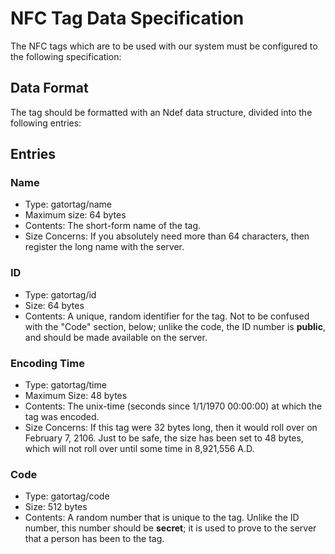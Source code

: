 # NFC Tag Data Specification
The NFC tags which are to be used with our system must be configured to the following specification:

## Data Format
The tag should be formatted with an Ndef data structure, divided into the following entries:

## Entries
### Name
* Type: gatortag/name
* Maximum size: 64 bytes
* Contents: The short-form name of the tag. 
* Size Concerns: If you absolutely need more than 64 characters, then register the long name with the server.

### ID
* Type: gatortag/id
* Size: 64 bytes
* Contents: A unique, random identifier for the tag. Not to be confused with the "Code" section, below; unlike the code, the ID number is **public**, and should be made available on the server.

### Encoding Time
* Type: gatortag/time
* Maximum Size: 48 bytes
* Contents: The unix-time (seconds since 1/1/1970 00:00:00) at which the tag was encoded.
* Size Concerns: If this tag were 32 bytes long, then it would roll over on February 7, 2106. Just to be safe, the size has been set to 48 bytes, which will not roll over until some time in 8,921,556 A.D.

### Code
* Type: gatortag/code
* Size: 512 bytes
* Contents: A random number that is unique to the tag. Unlike the ID number, this number should be **secret**; it is used to prove to the server that a person has been to the tag.
